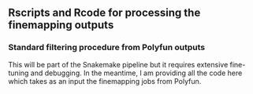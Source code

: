 ## Rscripts and Rcode for processing the finemapping outputs 

### Standard filtering procedure from Polyfun outputs

This will be part of the Snakemake pipeline but it requires extensive fine-tuning and debugging.
In the meantime, I am providing all the code here which takes as an input the finemapping jobs from Polyfun.
